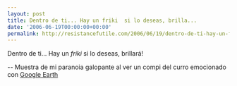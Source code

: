 ```yaml
---
layout: post
title: Dentro de ti... Hay un friki  si lo deseas, brilla...
date: '2006-06-19T00:00:00+00:00'
permalink: http://resistancefutile.com/2006/06/19/dentro-de-ti-hay-un-friki-si-lo-deseas-brilla/
---
```

<p class="frase">Dentro de ti... Hay un <span style="font-style:italic;">friki </span> si lo deseas, brillará!</p></p align="right"> -- Muestra de mi paranoia galopante al ver un compi del curro emocionado con <a href="http://earth.google.com/">Google Earth</a></p>
